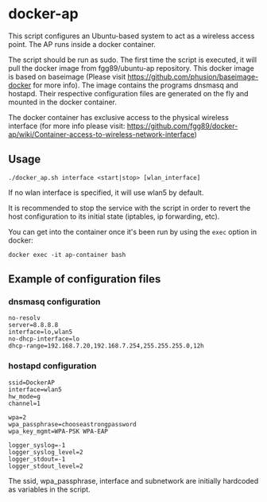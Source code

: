 # docker-ap

This script configures an Ubuntu-based system to act as a wireless access point. The AP runs inside a docker container.

The script should be run as sudo. The first time the script is executed, it will pull the docker image from fgg89/ubuntu-ap repository. This docker image is based on baseimage (Please visit https://github.com/phusion/baseimage-docker for more info). The image contains the programs dnsmasq and hostapd. Their respective configuration files are generated on the fly and mounted in the docker container.

The docker container has exclusive access to the physical wireless interface (for more info please visit: https://github.com/fgg89/docker-ap/wiki/Container-access-to-wireless-network-interface)

## Usage

```
./docker_ap.sh interface <start|stop> [wlan_interface]
```

If no wlan interface is specified, it will use wlan5 by default.

It is recommended to stop the service with the script in order to revert the host configuration to its initial state (iptables, ip forwarding, etc).

You can get into the container once it's been run by using the ``exec`` option in docker:

```
docker exec -it ap-container bash
```

## Example of configuration files

### dnsmasq configuration

```
no-resolv
server=8.8.8.8
interface=lo,wlan5
no-dhcp-interface=lo
dhcp-range=192.168.7.20,192.168.7.254,255.255.255.0,12h
```

### hostapd configuration

```
ssid=DockerAP
interface=wlan5
hw_mode=g
channel=1

wpa=2
wpa_passphrase=chooseastrongpassword
wpa_key_mgmt=WPA-PSK WPA-EAP

logger_syslog=-1
logger_syslog_level=2
logger_stdout=-1
logger_stdout_level=2
```

The ssid, wpa_passphrase, interface and subnetwork are initially hardcoded as variables in the script.
